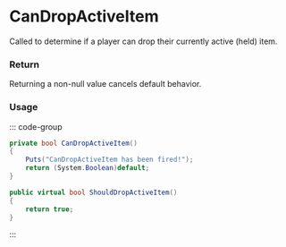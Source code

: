 # CanDropActiveItem
<Badge type="info" text="Player"/><Badge type="danger" text="Carbon Compatible"/><Badge type="warning" text="Oxide Compatible"/>
Called to determine if a player can drop their currently active (held) item.

### Return
Returning a non-null value cancels default behavior.

### Usage
::: code-group
```csharp [Example]
private bool CanDropActiveItem()
{
	Puts("CanDropActiveItem has been fired!");
	return (System.Boolean)default;
}
```
```csharp [Source — Assembly-CSharp @ BasePlayer]
public virtual bool ShouldDropActiveItem()
{
	return true;
}

```
:::
